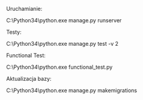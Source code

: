 Uruchamianie:

C:\Python34\python.exe manage.py runserver

Testy:

C:\Python34\python.exe manage.py test -v 2

Functional Test:

C:\Python34\python.exe functional_test.py

Aktualizacja bazy:

C:\Python34\python.exe manage.py makemigrations